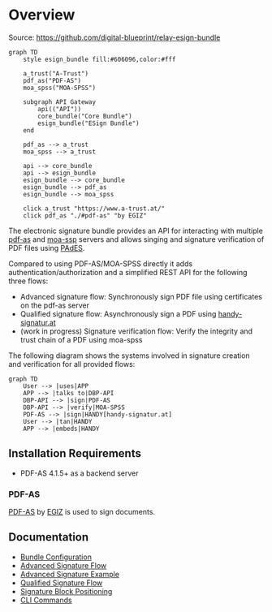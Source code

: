 # Overview

Source: https://github.com/digital-blueprint/relay-esign-bundle

```mermaid
graph TD
    style esign_bundle fill:#606096,color:#fff

    a_trust("A-Trust")
    pdf_as("PDF-AS")
    moa_spss("MOA-SPSS")

    subgraph API Gateway
        api(("API"))
        core_bundle("Core Bundle")
        esign_bundle("ESign Bundle")
    end

    pdf_as --> a_trust
    moa_spss --> a_trust

    api --> core_bundle
    api --> esign_bundle
    esign_bundle --> core_bundle
    esign_bundle --> pdf_as
    esign_bundle --> moa_spss

    click a_trust "https://www.a-trust.at/"
    click pdf_as "./#pdf-as" "by EGIZ"
```

The electronic signature bundle provides an API for interacting with multiple [pdf-as](https://www.egiz.gv.at/en/schwerpunkte/16-pdf-as) and [moa-ssp](https://www.egiz.gv.at/en/schwerpunkte/13-moaspssid) servers and allows singing and signature verification of PDF files using [PAdES](https://en.wikipedia.org/wiki/PAdES).

Compared to using PDF-AS/MOA-SPSS directly it adds authentication/authorization
and a simplified REST API for the following three flows:

* Advanced signature flow: Synchronously sign PDF file using certificates on the pdf-as server
* Qualified signature flow: Asynchronously sign a PDF using [handy-signatur.at](https://www.handy-signatur.at)
* (work in progress) Signature verification flow: Verify the integrity and trust chain of a PDF using moa-spss

The following diagram shows the systems involved in signature creation and verification for all provided flows:

```mermaid
graph TD
    User --> |uses|APP
    APP --> |talks to|DBP-API
    DBP-API --> |sign|PDF-AS
    DBP-API --> |verify|MOA-SPSS
    PDF-AS --> |sign|HANDY[handy-signatur.at]
    User --> |tan|HANDY
    APP --> |embeds|HANDY
```

## Installation Requirements

- PDF-AS 4.1.5+ as a backend server

### PDF-AS

[PDF-AS](https://www.egiz.gv.at/en/schwerpunkte/16-pdf-as) by [EGIZ](https://www.egiz.gv.at/en/)
is used to sign documents.

## Documentation

* [Bundle Configuration](./config.md)
* [Advanced Signature Flow](./advanced_flow.md)
* [Advanced Signature Example](./advanced_pdf_signing.md)
* [Qualified Signature Flow](./qualified_flow.md)
* [Signature Block Positioning](./positioning.md)
* [CLI Commands](./cli_commands.md)
